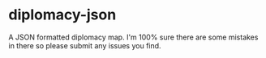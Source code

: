 # diplomacy-json
A JSON formatted diplomacy map. I'm 100% sure there are some mistakes in there so please submit any issues you find.

